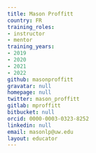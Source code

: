 ```yaml
---
title: Mason Proffitt
country: FR
training_roles:
- instructor
- mentor
training_years:
- 2019
- 2020
- 2021
- 2022
github: masonproffitt
gravatar: null
homepage: null
twitter: mason_proffitt
gitlab: mproffitt
bitbucket: null
orcid: 0000-0003-0323-8252
linkedin: null
email: masonlp@uw.edu
layout: educator
---
```

